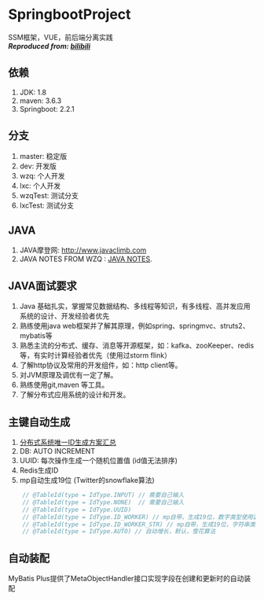 # SpringbootProject
SSM框架，VUE，前后端分离实践  
***Reproduced from: [bilibili](https://www.bilibili.com/video/BV1y7411y7am?from=search&seid=12705559201586858813)***

## 依赖
1. JDK: 1.8
2. maven: 3.6.3
3. Springboot: 2.2.1

## 分支
1. master: 稳定版
2. dev: 开发版
3. wzq: 个人开发
4. lxc: 个人开发
5. wzqTest: 测试分支
6. lxcTest: 测试分支

## JAVA
1. JAVA摩登网: http://www.javaclimb.com
2. JAVA NOTES FROM WZQ : [JAVA NOTES](https://github.com/Alex-Wzq/Notes/tree/master/Interview/Java).

## JAVA面试要求
1. Java 基础扎实，掌握常见数据结构、多线程等知识，有多线程、高并发应用系统的设计、开发经验者优先 
2. 熟练使用java web框架并了解其原理，例如spring、springmvc、struts2、mybatis等 
3. 熟悉主流的分布式、缓存、消息等开源框架，如：kafka、zooKeeper、redis等，有实时计算经验者优先（使用过storm flink） 
4. 了解http协议及常用的开发组件，如：http client等。 
5. 对JVM原理及调优有一定了解。 
6. 熟练使用git,maven 等工具。 
7. 了解分布式应用系统的设计和开发。

## 主键自动生成
1. [分布式系统唯一ID生成方案汇总](https://www.cnblogs.com/haoxinyue/p/5208136.html)
2. DB: AUTO INCREMENT
3. UUID: 每次操作生成一个随机位置值 (id值无法排序)
4. Redis生成ID
5. mp自动生成19位 (Twitter的snowflake算法)
```java
    // @TableId(type = IdType.INPUT) // 需要自己输入
    // @TableId(type = IdType.NONE)  // 需要自己输入
    // @TableId(type = IdType.UUID) 
    // @TableId(type = IdType.ID_WORKER) // mp自带，生成19位，数字类型使用这种策略
    // @TableId(type = IdType.ID_WORKER_STR) // mp自带，生成19位，字符串类型使用这种策略
    // @TableId(type = IdType.AUTO) // 自动增长，默认，雪花算法
```

## 自动装配
MyBatis Plus提供了MetaObjectHandler接口实现字段在创建和更新时的自动装配